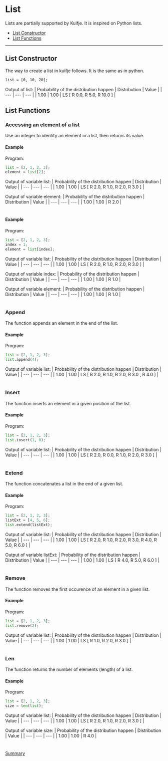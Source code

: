 # List

Lists are partially supported by Kuifje. It is inspired on Python lists.

- [List Constructor](#list-constructor)
- [List Functions](#list-functions)

---

## List Constructor

The way to create a list in kuifje follows. It is the same as in python.
```sh
list = [0, 10, 20];
```

Output of list:
| Probability of the distribution happen | Distribution | Value | 
| --- | --- | --- |
| 1.00 | 1.00 | LS [ R 0.0, R 5.0, R 10.0 ] |


## List Functions

### Accessing an element of a list

Use an integer to identify an element in a list, then returns its value.

#### Example

Program:
```python
list = [2, 1, 2, 3];
element = list[2];
```

Output of variable list:
| Probability of the distribution happen | Distribution | Value | 
| --- | --- | --- |
| 1.00 | 1.00 | LS [ R 2.0, R 1.0, R 2.0, R 3.0 ] |

Output of variable element:
| Probability of the distribution happen | Distribution | Value | 
| --- | --- | --- |
| 1.00 | 1.00 | R 2.0 |

#

#### Example

Program:
```python
list = [2, 1, 2, 3];
index = 1;
element = list[index];
```

Output of variable list:
| Probability of the distribution happen | Distribution | Value | 
| --- | --- | --- |
| 1.00 | 1.00 | LS [ R 2.0, R 1.0, R 2.0, R 3.0 ] |

Output of variable index:
| Probability of the distribution happen | Distribution | Value | 
| --- | --- | --- |
| 1.00 | 1.00 | R 1.0 |

Output of variable element:
| Probability of the distribution happen | Distribution | Value | 
| --- | --- | --- |
| 1.00 | 1.00 | R 1.0 |

#

### Append

The function appends an element in the end of the list.

#### Example

Program:
```python
list = [2, 1, 2, 3];
list.append(4);
```

Output of variable list:
| Probability of the distribution happen | Distribution | Value | 
| --- | --- | --- |
| 1.00 | 1.00 | LS [ R 2.0, R 1.0, R 2.0, R 3.0 , R 4.0 ] |

#

### Insert

The function inserts an element in a given position of the list.

#### Example

Program:
```python
list = [2, 1, 2, 3];
list.insert(1, 0);
```

Output of variable list:
| Probability of the distribution happen | Distribution | Value | 
| --- | --- | --- |
| 1.00 | 1.00 | LS [ R 2.0, R 0.0, R 1.0, R 2.0, R 3.0 ] |

#

### Extend

The function concatenates a list in the end of a given list.

#### Example

Program:
```python
list = [2, 1, 2, 3];
listExt = [4, 5, 6];
list.extend(listExt);
```

Output of variable list:
| Probability of the distribution happen | Distribution | Value | 
| --- | --- | --- |
| 1.00 | 1.00 | LS [ R 2.0, R 1.0, R 2.0, R 3.0, R 4.0, R 5.0, R 6.0 ] |

Output of variable listExt:
| Probability of the distribution happen | Distribution | Value | 
| --- | --- | --- |
| 1.00 | 1.00 | LS [ R 4.0, R 5.0, R 6.0 ] |

#

### Remove

The function removes the first occurence of an element in a given list.

#### Example

Program:
```python
list = [2, 1, 2, 3];
list.remove(2);
```

Output of variable list:
| Probability of the distribution happen | Distribution | Value | 
| --- | --- | --- |
| 1.00 | 1.00 | LS [ R 1.0, R 2.0, R 3.0 ] |

#

### Len

The function returns the number of elements (length) of a list.

#### Example

Program:
```python
list = [2, 1, 2, 3];
size = len(list);
```

Output of variable list:
| Probability of the distribution happen | Distribution | Value | 
| --- | --- | --- |
| 1.00 | 1.00 | LS [ R 2.0, R 1.0, R 2.0, R 3.0 ] |

Output of variable size:
| Probability of the distribution happen | Distribution | Value | 
| --- | --- | --- |
| 1.00 | 1.00 | R 4.0 |

#

[Summary](https://github.com/gleisonsdm/Kuifje-Documentation)
